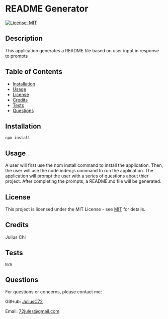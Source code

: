 # README Generator
[![License: MIT](https://img.shields.io/badge/License-MIT-yellow.svg)](https://opensource.org/licenses/MIT)

## Description

This application generates a README file based on user input in response to prompts

## Table of Contents

- [Installation](#installation)
- [Usage](#usage)
- [License](#license)
- [Credits](#credits)
- [Tests](#tests)
- [Questions](#questions)

## Installation

```
npm install
```

## Usage

A user will first use the npm install command to install the application. Then, the user will use the node index.js command to run the application.  The application will prompt the user with a series of questions about thier project. After completing the prompts, a README.md file will be generated.

## License

This project is licensed under the MIT License - see [MIT](https://opensource.org/licenses/MIT) for details.

## Credits

Julius Chi

## Tests

```
N/A
```

## Questions

For questions or concerns, please contact me:

GitHub: [JuliusC72](https://github.com/JuliusC72)

Email: [72jules@gmail.com](mailto:72jules@gmail.com)

